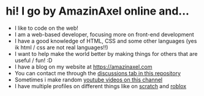 # hi! I go by AmazinAxel online and...
- I like to code on the web!
- I am a web-based developer, focusing more on front-end development
- I have a good knowledge of HTML, CSS and some other languages (yes ik html / css are not real languages!!)
- I want to help make the world better by making things for others that are useful / fun! :D
- I have a blog on my website at https://amazinaxel.com
- You can contact me through the [discussions tab in this repository](https://github.com/AmazinAxel/AmazinAxel)
- Sometimes i make random [youtube videos on this channel](https://www.youtube.com/channel/UC2rR60IXOH_ExzPAYS1CPcA)
- I have multiple profiles on different things like on [scratch](https://scratch.mit.edu/users/AmazinAxel/) and [roblox](https://www.roblox.com/users/1362593157/profile)
